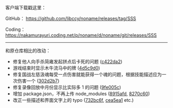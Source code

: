 客户端下载戳这里：

GitHub： https://github.com/libccy/noname/releases/tag/SSS

Coding： https://nakamurayuri.coding.net/p/noname/d/noname/git/releases/SSS

---

和原仓库相比的改动：
* 修复他人向手杀简雍发起拼点后卡死的问题 ([c422da2][c422da2])
* 游戏结束时显示木牛流马中的牌 ([4d5c9d0][4d5c9d0])
* 修复国战左慈汲魂每受一点伤害就能获得一个魂的问题，根据技能描述应为一次伤害一个 ([302d2b7][302d2b7])
* 修复录像回放中月份显示比实际多 1 的问题 ([9fe005c][9fe005c])
* 增加 package.json，不再上传 node_modules ([8915afd][8915afd], [8270c60][8270c60])
* 改正一些描述和界面文字上的 typo ([732bc6f][732bc6f], [cea5ea1][cea5ea1] etc.)

[c422da2]: https://github.com/lziad/noname/commit/c422da2
[4d5c9d0]: https://github.com/lziad/noname/commit/4d5c9d0
[302d2b7]: https://github.com/lziad/noname/commit/302d2b7
[9fe005c]: https://github.com/lziad/noname/commit/9fe005c
[8915afd]: https://github.com/lziad/noname/commit/8915afd
[8270c60]: https://github.com/lziad/noname/commit/8270c60
[732bc6f]: https://github.com/lziad/noname/commit/732bc6f
[cea5ea1]: https://github.com/lziad/noname/commit/cea5ea1